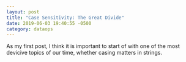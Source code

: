 ```yaml
---
layout: post
title: "Case Sensitivity: The Great Divide"
date: 2019-06-03 19:40:55 -0500
category: dataops
---
```


As my first post, I think it is important to start of with one of the most devicive topics
of our time, whether casing matters in strings.